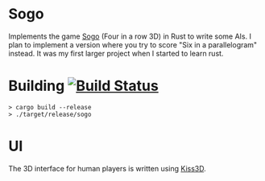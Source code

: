 # Sogo
Implements the game [Sogo](https://en.wikipedia.org/wiki/Score_Four) (Four in a row 3D) in Rust to write some AIs.
I plan to implement a version where you try to score "Six in a parallelogram" instead. It was my first larger project when I started to learn rust.

# Building [![Build Status](https://travis-ci.org/roSievers/sogo.svg?branch=master)](https://travis-ci.org/roSievers/sogo)

    > cargo build --release
    > ./target/release/sogo

# UI

The 3D interface for human players is written using [Kiss3D](https://github.com/sebcrozet/kiss3d).
